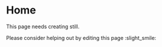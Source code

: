 # Home

This page needs creating still.

Please consider helping out by editing this page :slight_smile: